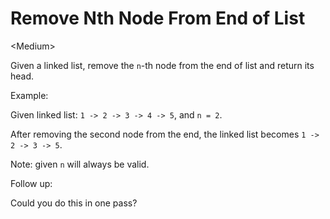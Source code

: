 # Remove Nth Node From End of List

\<Medium>

Given a linked list, remove the `n`-th node from the end of list and return its
head.

Example:

Given linked list: `1 -> 2 -> 3 -> 4 -> 5`, and `n = 2`.

After removing the second node from the end, the linked list becomes
`1 -> 2 -> 3 -> 5`.

Note: given `n` will always be valid.

Follow up:

Could you do this in one pass?
